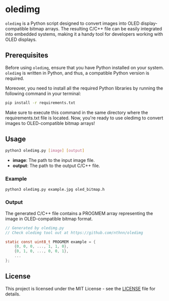 # oledimg

`oledimg` is a Python script designed to convert images into OLED display-compatible bitmap arrays. The resulting C/C++ file can be easily integrated into embedded systems, making it a handy tool for developers working with OLED displays.

## Prerequisites

Before using `oledimg`, ensure that you have Python installed on your system. `oledimg` is written in Python, and thus, a compatible Python version is required.

Moreover, you need to install all the required Python libraries by running the following command in your terminal:

```bash
pip install -r requirements.txt
```

Make sure to execute this command in the same directory where the requirements.txt file is located. Now, you're ready to use oledimg to convert images to OLED-compatible bitmap arrays!

## Usage

```bash
python3 oledimg.py [image] [output]
```

- **image**: The path to the input image file.
- **output**: The path to the output C/C++ file.

### Example

```bash
python3 oledimg.py example.jpg oled_bitmap.h
```

### Output

The generated C/C++ file contains a PROGMEM array representing the image in OLED-compatible bitmap format.

```c
// Generated by oledimg.py
// Check oledimg tool out at https://github.com/nthnn/oledimg

static const uint8_t PROGMEM example = {
    {0, 0, 0, ..., 1, 1, 0},
    {0, 1, 0, ..., 0, 0, 1},
    ...
};
```

## License

This project is licensed under the MIT License - see the [LICENSE](LICENSE) file for details.